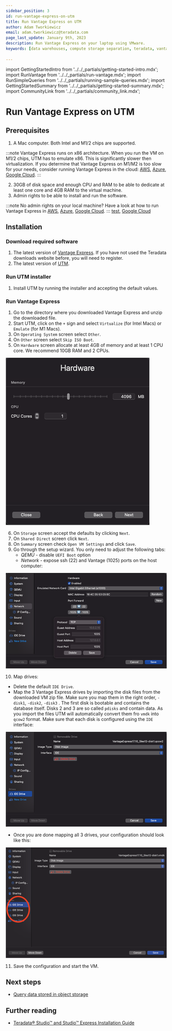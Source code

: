 ```yaml
---
sidebar_position: 3
id: run-vantage-express-on-utm
title: Run Vantage Express on UTM
author: Adam Tworkiewicz
email: adam.tworkiewicz@teradata.com
page_last_update: January 9th, 2023
description: Run Vantage Express on your laptop using VMware.
keywords: [data warehouses, compute storage separation, teradata, vantage, cloud data platform, object storage, business intelligence, enterprise analytics]

---
```

import GettingStartedIntro from '../../_partials/getting-started-intro.mdx';
import RunVantage from '../../_partials/run-vantage.mdx';
import RunSimpleQueries from '../../_partials/running-sample-queries.mdx';
import GettingStartedSummary from '../../_partials/getting-started-summary.mdx';
import CommunityLink from '../../_partials/community_link.mdx';

# Run Vantage Express on UTM

<GettingStartedIntro />

## Prerequisites

1. A Mac computer. Both Intel and M1/2 chips are supported.

:::note
Vantage Express runs on x86 architecture. When you run the VM on M1/2 chips, UTM has to emulate x86. This is significantly slower then virtualization. If you determine that Vantage Express on M1/M2 is too slow for your needs, consider running Vantage Express in the cloud: [AWS](../on-your-cloud-infrastructure/run-vantage-express-on-aws.md), [Azure](../on-your-cloud-infrastructure/run-vantage-express-on-microsoft-azure.md), [Google Cloud](../on-your-cloud-infrastructure/vantage-express-gcp.md).
:::

2. 30GB of disk space and enough CPU and RAM to be able to dedicate at least one core and 4GB RAM to the virtual machine.
3. Admin rights to be able to install and run the software.

:::note
No admin rights on your local machine? Have a look at how to run Vantage Express in [AWS](../on-your-cloud-infrastructure/run-vantage-express-on-aws.md), [Azure](../on-your-cloud-infrastructure/run-vantage-express-on-microsoft-azure.md), [Google Cloud](../on-your-cloud-infrastructure/vantage-express-gcp.md).
:::
[test](./getting-started-vbox.md),
[Google Cloud](../on-your-cloud-infrastructure/vantage-express-gcp.md)
## Installation

### Download required software

1. The latest version of [Vantage Express](https://downloads.teradata.com/download/database/teradata-express-for-vmware-player). If you have not used the Teradata downloads website before, you will need to register.
2. The latest version of [UTM](https://mac.getutm.app).

### Run UTM installer

1. Install UTM by running the installer and accepting the default values.

### Run Vantage Express

1. Go to the directory where you downloaded Vantage Express and unzip the downloaded file.
2. Start UTM, click on the `+` sign and select `Virtualize` (for Intel Macs) or `Emulate` (for M1 Macs).
3. On `Operating System` screen select `Other`.
4. On `Other` screen select `Skip ISO Boot`.
5. On `Hardware` screen allocate at least 4GB of memory and at least 1 CPU core. We recommend 10GB RAM and 2 CPUs.

![UTM Hardware](../../images/utm.hardware.png)

6. On `Storage` screen accept the defaults by clicking `Next`.
7. On `Shared Direct` screen click `Next`.
8. On `Summary` screen check `Open VM Settings` and click `Save`.
9. Go through the setup wizard. You only need to adjust the following tabs:
    - *QEMU* - disable `UEFI Boot` option
    - *Network* - expose ssh (22) and Vantage (1025) ports on the host computer:

![UTM Network](../../images/utm.network.png)

10. Map drives:
* Delete the default `IDE Drive`.
* Map the 3 Vantage Express drives by importing the disk files from the downloaded VM zip file. Make sure you map them in the right order, `-disk1`, `-disk2`, `-disk3` . The first disk is bootable and contains the database itself. Disks 2 and 3 are so called `pdisks` and contain data. As you import the files UTM will automatically convert them fro `vmdk` into `qcow2` format. Make sure that each disk is configured using the `IDE` interface:

![UTM Drives](../../images/utm.drives.png)

* Once you are done mapping all 3 drives, your configuration should look like this:

![UTM Drives Final](../../images/utm.final.png)

11. Save the configuration and start the VM.

<RunVantage />

<RunSimpleQueries />

<GettingStartedSummary />

## Next steps
* [Query data stored in object storage](../../manage-data/nos.md)

## Further reading
* [Teradata® Studio™ and Studio™ Express Installation Guide](https://docs.teradata.com/r/Teradata-StudioTM-and-StudioTM-Express-Installation-Guide-17.20)

<CommunityLink />
